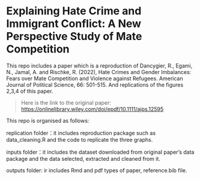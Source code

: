 # Explaining Hate Crime and Immigrant Conflict: A New Perspective Study of Mate Competition

This repo includes a paper which is a reproduction of Dancygier, R., Egami, N., Jamal, A. and Rischke, R. (2022), Hate Crimes and Gender Imbalances: Fears over Mate Competition and Violence against Refugees. American Journal of Political Science, 66: 501-515. And replications of the figures 2,3,4 of this paper.

> Here is the link to the original paper: <https://onlinelibrary.wiley.com/doi/epdf/10.1111/ajps.12595>

This repo is organised as follows:

replication folder：it includes reproduction package such as data_cleaning.R and the code to replicate the three graphs.

inputs folder：it includes the dataset downloaded from original paper’s data package and the data selected, extracted and cleaned from it.

outputs folder: ir includes Rmd and pdf types of paper, reference.bib file.
